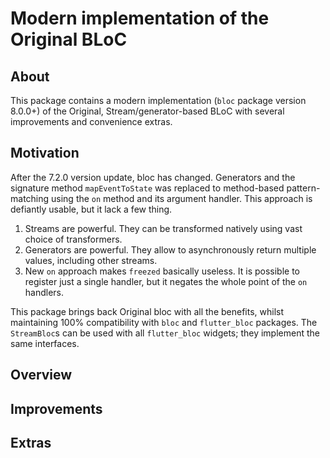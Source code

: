 # Modern implementation of the Original BLoC

## About

This package contains a modern implementation (`bloc` package version 8.0.0+) of the Original, Stream/generator-based BLoC with several improvements and convenience extras.

## Motivation

After the 7.2.0 version update, bloc has changed. Generators and the signature method `mapEventToState` was replaced to method-based pattern-matching using the `on` method and its argument handler. This approach is defiantly usable, but it lack a few thing.

1) Streams are powerful. They can be transformed natively using vast choice of transformers.
2) Generators are powerful. They allow to asynchronously return multiple values, including other streams.
3) New `on` approach makes `freezed` basically useless. It is possible to register just a single handler, but it negates the whole point of the `on` handlers.

This package brings back Original bloc with all the benefits, whilst maintaining 100% compatibility with `bloc` and `flutter_bloc` packages. The `StreamBloc`s can be used with all `flutter_bloc` widgets; they implement the same interfaces.

## Overview

## Improvements

## Extras


